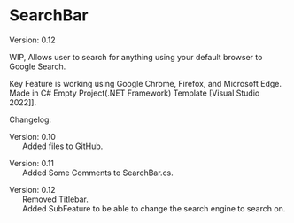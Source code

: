 # SearchBar

Version: 0.12

WIP, Allows user to search for anything using your default browser to Google Search.

Key Feature is working using Google Chrome, Firefox, and Microsoft Edge.<br />
Made in C# Empty Project(.NET Framework) Template [Visual Studio 2022]].

Changelog:

Version: 0.10<br />
&nbsp;&nbsp;&nbsp;&nbsp;&nbsp;&nbsp;Added files to GitHub.

Version: 0.11<br />
&nbsp;&nbsp;&nbsp;&nbsp;&nbsp;&nbsp;Added Some Comments to SearchBar.cs.

Version: 0.12<br />
&nbsp;&nbsp;&nbsp;&nbsp;&nbsp;&nbsp;Removed Titlebar.<br />
&nbsp;&nbsp;&nbsp;&nbsp;&nbsp;&nbsp;Added SubFeature to be able to change the search engine to search on.
